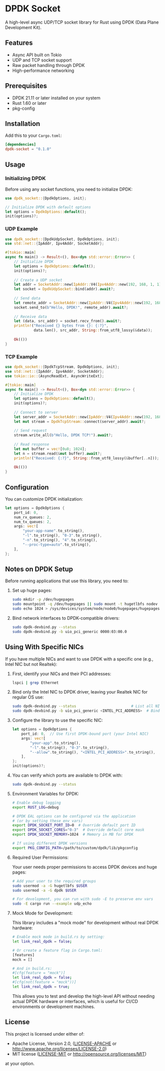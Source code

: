 # DPDK Socket

A high-level async UDP/TCP socket library for Rust using DPDK (Data Plane Development Kit).

## Features

- Async API built on Tokio
- UDP and TCP socket support
- Raw packet handling through DPDK
- High-performance networking

## Prerequisites

- DPDK 21.11 or later installed on your system
- Rust 1.60 or later
- pkg-config

## Installation

Add this to your `Cargo.toml`:

```toml
[dependencies]
dpdk-socket = "0.1.0"
```

## Usage

### Initializing DPDK

Before using any socket functions, you need to initialize DPDK:

```rust
use dpdk_socket::{DpdkOptions, init};

// Initialize DPDK with default options
let options = DpdkOptions::default();
init(options)?;
```

### UDP Example

```rust
use dpdk_socket::{DpdkUdpSocket, DpdkOptions, init};
use std::net::{IpAddr, Ipv4Addr, SocketAddr};

#[tokio::main]
async fn main() -> Result<(), Box<dyn std::error::Error>> {
    // Initialize DPDK
    let options = DpdkOptions::default();
    init(options)?;
    
    // Create a UDP socket
    let addr = SocketAddr::new(IpAddr::V4(Ipv4Addr::new(192, 168, 1, 1)), 8080);
    let socket = DpdkUdpSocket::bind(addr).await?;
    
    // Send data
    let remote_addr = SocketAddr::new(IpAddr::V4(Ipv4Addr::new(192, 168, 1, 2)), 8080);
    socket.send_to(b"Hello, DPDK!", remote_addr).await?;
    
    // Receive data
    let (data, src_addr) = socket.recv_from().await?;
    println!("Received {} bytes from {}: {:?}", 
             data.len(), src_addr, String::from_utf8_lossy(&data));
    
    Ok(())
}
```

### TCP Example

```rust
use dpdk_socket::{DpdkTcpStream, DpdkOptions, init};
use std::net::{IpAddr, Ipv4Addr, SocketAddr};
use tokio::io::{AsyncReadExt, AsyncWriteExt};

#[tokio::main]
async fn main() -> Result<(), Box<dyn std::error::Error>> {
    // Initialize DPDK
    let options = DpdkOptions::default();
    init(options)?;
    
    // Connect to server
    let server_addr = SocketAddr::new(IpAddr::V4(Ipv4Addr::new(192, 168, 1, 2)), 8080);
    let mut stream = DpdkTcpStream::connect(server_addr).await?;
    
    // Send request
    stream.write_all(b"Hello, DPDK TCP!").await?;
    
    // Read response
    let mut buffer = vec![0u8; 1024];
    let n = stream.read(&mut buffer).await?;
    println!("Received: {:?}", String::from_utf8_lossy(&buffer[..n]));
    
    Ok(())
}
```

## Configuration

You can customize DPDK initialization:

```rust
let options = DpdkOptions {
    port_id: 0,
    num_rx_queues: 2,
    num_tx_queues: 2,
    args: vec![
        "your-app-name".to_string(),
        "-l".to_string(), "0-3".to_string(),
        "-n".to_string(), "4".to_string(),
        "--proc-type=auto".to_string(),
    ],
};
```

## Notes on DPDK Setup

Before running applications that use this library, you need to:

1. Set up huge pages:
   ```bash
   sudo mkdir -p /dev/hugepages
   sudo mountpoint -q /dev/hugepages || sudo mount -t hugetlbfs nodev /dev/hugepages
   sudo echo 1024 > /sys/devices/system/node/node0/hugepages/hugepages-2048kB/nr_hugepages
   ```

2. Bind network interfaces to DPDK-compatible drivers:
   ```bash
   sudo dpdk-devbind.py --status
   sudo dpdk-devbind.py -b uio_pci_generic 0000:03:00.0
   ```

## Using With Specific NICs

If you have multiple NICs and want to use DPDK with a specific one (e.g., Intel NIC but not Realtek):

1. First, identify your NICs and their PCI addresses:
   ```bash
   lspci | grep Ethernet
   ```

2. Bind only the Intel NIC to DPDK driver, leaving your Realtek NIC for regular OS use:
   ```bash
   sudo dpdk-devbind.py --status                         # List all NICs
   sudo dpdk-devbind.py -b uio_pci_generic <INTEL_PCI_ADDRESS>  # Bind only Intel NIC
   ```

3. Configure the library to use the specific NIC:
   ```rust
   let options = DpdkOptions {
       port_id: 0,  // Use first DPDK-bound port (your Intel NIC)
       args: vec![
           "your-app".to_string(),
           "-l".to_string(), "0-3".to_string(),
           "--allow".to_string(), "<INTEL_PCI_ADDRESS>".to_string(),  // Explicitly allow this NIC
       ],
   };
   init(options)?;
   ```

4. You can verify which ports are available to DPDK with:
   ```bash
   sudo dpdk-devbind.py --status
   ```

3. Environment Variables for DPDK:

   ```bash
   # Enable debug logging
   export RUST_LOG=debug

   # DPDK EAL options can be configured via the application
   # (or by setting these env vars)
   export DPDK_SOCKET_PORT_ID=0  # Override default port ID
   export DPDK_SOCKET_CORES="0-3"  # Override default core mask
   export DPDK_SOCKET_MEMORY=1024  # Memory in MB for DPDK

   # If using different DPDK versions
   export PKG_CONFIG_PATH=/path/to/custom/dpdk/lib/pkgconfig
   ```

4. Required User Permissions:

   Your user needs proper permissions to access DPDK devices and huge pages:

   ```bash
   # Add your user to the required groups
   sudo usermod -a -G hugetlbfs $USER
   sudo usermod -a -G dpdk $USER

   # For development, you can run with sudo -E to preserve env vars
   sudo -E cargo run --example udp_echo
   ```

5. Mock Mode for Development:

   This library includes a "mock mode" for development without real DPDK hardware:
   
   ```bash
   # Enable mock mode in build.rs by setting:
   let link_real_dpdk = false;
   
   # Or create a feature flag in Cargo.toml:
   [features]
   mock = []
   
   # And in build.rs:
   #[cfg(feature = "mock")]
   let link_real_dpdk = false;
   #[cfg(not(feature = "mock"))]
   let link_real_dpdk = true;
   ```
   
   This allows you to test and develop the high-level API without needing actual DPDK hardware
   or interfaces, which is useful for CI/CD environments or development machines.

## License

This project is licensed under either of:

- Apache License, Version 2.0, ([LICENSE-APACHE](LICENSE-APACHE) or http://www.apache.org/licenses/LICENSE-2.0)
- MIT license ([LICENSE-MIT](LICENSE-MIT) or http://opensource.org/licenses/MIT)

at your option.